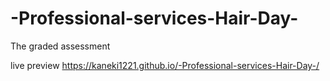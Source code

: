 # -Professional-services-Hair-Day-
The graded assessment

live preview https://kaneki1221.github.io/-Professional-services-Hair-Day-/
